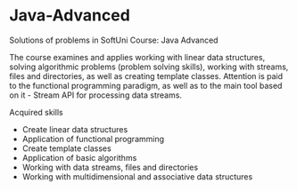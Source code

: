 # Java-Advanced
Solutions of problems in SoftUni Course: Java Advanced

The course examines and applies working with linear data structures, solving algorithmic problems (problem solving skills), working with streams, files and directories, as well as creating template classes. Attention is paid to the functional programming paradigm, as well as to the main tool based on it - Stream API for processing data streams.

Acquired skills
- Create linear data structures
- Application of functional programming
- Create template classes
- Application of basic algorithms
- Working with data streams, files and directories
- Working with multidimensional and associative data structures
